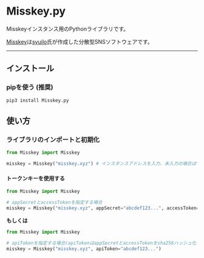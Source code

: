 # Misskey.py
Misskeyインスタンス用のPythonライブラリです。

[Misskey](https://github.com/syuilo/misskey)は[syuilo](https://github.com/syuilo)氏が作成した分散型SNSソフトウェアです。

---

## インストール

### pipを使う (推奨)
```bash
pip3 install Misskey.py
```

## 使い方

### ライブラリのインポートと初期化
```python
from Misskey import Misskey

misskey = Misskey("misskey.xyz") # インスタンスアドレスを入力、未入力の場合は"misskey.xyz"を指定します。
```

#### トークンキーを使用する
```python
from Misskey import Misskey

# appSecretとaccessTokenを指定する場合
misskey = Misskey("misskey.xyz", appSecret="abcdef123...", accessToken="abcdef123...")
```

**もしくは**

```python
from Misskey import Misskey

# apiTokenを指定する場合(apiTokenはappSecretとaccessTokenをsha256ハッシュ化したもの)
misskey = Misskey("misskey.xyz", apiToken="abcdef123...")
```